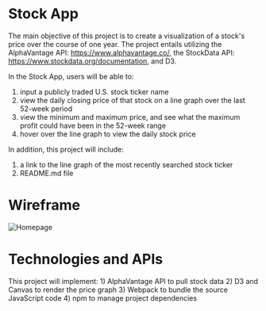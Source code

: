 <h1>Stock App</h1>

The main objective of this project is to create a visualization of a stock's price over the course of one year. The project entails utilizing the AlphaVantage API: https://www.alphavantage.co/, the StockData API: https://www.stockdata.org/documentation, and D3.

In the Stock App, users will be able to:
1) input a publicly traded U.S. stock ticker name
2) view the daily closing price of that stock on a line graph over the last 52-week period
3) view the minimum and maximum price, and see what the maximum profit could have been in the 52-week range
4) hover over the line graph to view the daily stock price

In addition, this project will include:

1) a link to the line graph of the most recently searched stock ticker
2) README.md file

<h1>Wireframe</h1>

![Homepage](https://github.com/nkachalia1/JavaScript-Project-1/assets/26831378/7e39f560-2470-4ec4-a523-3eaeb8de26f2)

<h1>Technologies and APIs</h1>
This project will implement:
1) AlphaVantage API to pull stock data
2) D3 and Canvas to render the price graph
3) Webpack to bundle the source JavaScript code
4) npm to manage project dependencies

